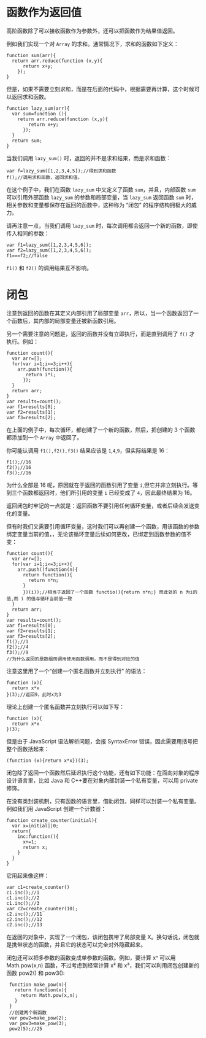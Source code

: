 # 函数作为返回值
高阶函数除了可以接收函数作为参数外，还可以把函数作为结果值返回。

例如我们实现一个对 `Array` 的求和。通常情况下，求和的函数如下定义：

    function sum(arr){
      return arr.reduce(function (x,y){
          return x+y;
        });
    }

但是，如果不需要立刻求和，而是在后面的代码中，根据需要再计算，这个时候可以返回求和函数。

    function lazy_sum(arr){
      var sum=function (){
        return arr.reduce(function (x,y){
            return x+y;
          });
      }
      return sum;
    }
当我们调用 `lazy_sum()` 时，返回的并不是求和结果，而是求和函数：

    var f=lazy_sum([1,2,3,4,5]);//得到求和函数
    f();//调用求和函数，返回求和值。

在这个例子中，我们在函数 `lazy_sum` 中又定义了函数 `sum`，并且，内部函数 `sum` 可以引用外部函数 `lazy_sum` 的参数和局部变量，当 `lazy_sum` 返回函数 `sum` 时，相关参数和变量都保存在返回的函数中，这种称为 “闭包” 的程序结构拥极大的威力。

请再注意一点，当我们调用 `lazy_sum` 时，每次调用都会返回一个新的函数，即使传入相同的参数：

    var f1=lazy_sum([1,2,3,4,5,6]);
    var f2=lazy_sum([1,2,3,4,5,6]);
    f1===f2;//false

`f1()` 和 `f2()` 的调用结果互不影响。

# 闭包
注意到返回的函数在其定义内部引用了局部变量 `arr`，所以，当一个函数返回了一个函数后，其内部的局部变量还被新函数引用。

另一个需要注意的问题是，返回的函数并没有立即执行，而是直到调用了 `f()` 才执行。例如：

    function count(){
      var arr=[];
      for(var i=1;i<=3;i++){
        arr.push(function(){
           return i*i;
          });
      }
      return arr;
    }
    var results=count();
    var f1=results[0];
    var f2=results[1];
    var f3=results[2];
在上面的例子中，每次循环，都创建了一个新的函数，然后，把创建的 3 个函数都添加到一个 `Array` 中返回了。

你可能认调用 `f1(),f2(),f3()` 结果应该是 `1`,`4`,`9`，但实际结果是 16：

    f1();//16
    f2();//16
    f3();//16

为什么全部是 16 呢，原因就在于返回的函数引用了变量 `i`,但它并非立刻执行。等到三个函数都返回时，他们所引用的变量 `i` 已经变成了 `4`，因此最终结果为 16。

返回闭包时牢记的一点就是：返回函数不要引用任何循环变量，或者后续会发送变化的变量。

但有时我们又需要引用循环变量，这时我们可以再创建一个函数，用该函数的参数绑定变量当前的值，，无论该循环变量后续如何更改，已绑定到函数参数的值不变：

    function count(){
      var arr=[];
      for(var i=1;i<=3;i++){
        arr.push((function(n){
          return function(){
            return n*n;
          }
          })(i));//相当于返回了一个函数 functio(){return n*n;} 而此处的 n 为i的值,而 i 的值与循环当前值一致
      }
      return arr;
    }
    var results=count();
    var f1=results[0];
    var f2=results[1];
    var f3=results[2];
    f1();//1
    f2();//4
    f3();//9
    //为什么返回的是数组而调用使用函数调用，而不是得到对应的值

注意这里用了一个“创建一个匿名函数并立刻执行” 的语法：

    function (x){
      return x*x
    }(3);//返回9，此时x为3

理论上创建一个匿名函数并立刻执行可以如下写：

    function (x){
      return x*x
    }(3);

但是由于 JavaScript 语法解析问题，会报 SyntaxError 错误，因此需要用括号把整个函数括起来：

    (function (x){return x*x})(3);

闭包除了返回一个函数然后延迟执行这个功能，还有如下功能：在面向对象的程序设计语言里，比如 Java 和 C++要在对象内部封装一个私有变量，可以用 private 修饰。

在没有类封装机制，只有函数的语言里，借助闭包，同样可以封装一个私有变量。例如我们用 JavaScript 创建一个计数器：

    function create_counter(initial){
      var x=initial||0;
      return{
        inc:function(){
          x+=1;
          return x;
        }
      }
    }

它用起来像这样：

    var c1=create_counter()
    c1.inc();//1
    c1.inc();//2
    c1.inc();//3
    var c2=create_counter(10);
    c2.inc();//11
    c2.inc();//12
    c2.inc();//13

在返回的对象中，实现了一个闭包，该闭包携带了局部变量 X。换句话说，闭包就是携带状态的函数，并且它的状态可以完全对外隐藏起来。

 闭包还可以把多参数的函数变成单参数的函数。例如，要计算 xⁿ 可以用 Math.pow(x,n) 函数，不过考虑到经常计算 x² 和 x³，我们可以利用闭包创建新的函数 pow2() 和 pow3():

     function make_pow(n){
       return function(x){
         return Math.pow(x,n);
       }
     }
     //创建两个新函数
     var pow2=make_pow(2);
     var pow3=make_pow(3);
     pow2(5);//25
